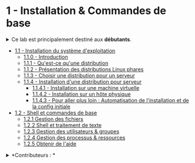 # 1 - Installation & Commandes de base

<details><summary>Ce lab est principalement destiné aux <b>débutants</b>. </summary>

On a tout de même essayé de pousser un peu le niveau de détails pour que même les linuxiens qui commencent à s'y connaître un peu puissent apprendre deux trois trucs.
</details>

+ [1.1 - Installation du système d'exploitation](installation.md)
    - [1.1.0 - Introduction](installation.md#110-introduction)
    - [1.1.1 - Qu'est-ce qu'une distribution](installation.md#111-quest-ce-quune-distribution)
    - [1.1.2 - Présentation des distributions Linux phares](installation.md#112-présentation-des-distributions-linux-phare)
    - [1.1.3 - Choisir une distribution pour un serveur](installation.md#113-choisir-une-distribution-linux-adaptée-aux-serveurs)
    - [1.1.4 - Installation d'une distribution pour serveur](installation.md#114-installation-dune-distribution-pour-serveurs)
        * [1.1.4.1 - Installation sur une machine virtuelle](installation.md#1141-installation-sur-une-machine-virtuelle)
        * [1.1.4.2 - Installation sur un hôte physique](installation.md#1142-installation-sur-un-hôte-physique)
        * [1.1.4.3 - Pour aller plus loin : Automatisation de l'installation et de la config initiale](installation.md#1143-pour-aller-plus-loin--automatisation)
+ [1.2 - Shell et commandes de base](shell-commandes.md)
    - [1.2.1 Gestion des fichiers](shell-commandes.md#121-gestion-des-fichiers)
    - [1.2.2 Shell et traitement de texte](shell-commandes.md#122-shell-et-traitement-de-texte)
    - [1.2.3 Gestion des utilisateurs & groupes](shell-commandes.md#123-gestion-des-utilisateurs--groupes)
    - [1.2.4 Gestion des processus & ressources](shell-commandes.md#124-gestion-des-processus---ressources)
    - [1.2.5 Obtenir de l'aide](shell-commandes.md#125-obtenir-de-laide)

<details><summary>*Contributeurs : *</summary>
    
+ *Félix Houdebert [felix.houdebert@utt.fr](mailto:felix.houdebert@utt.fr)*
</details>
